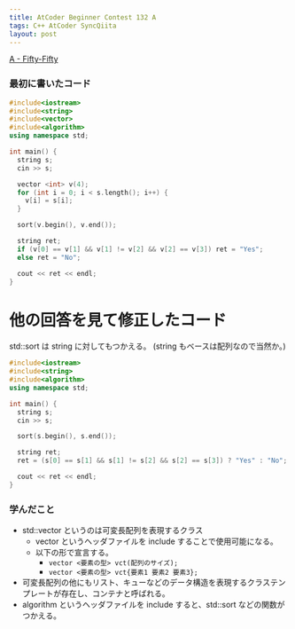 ```yaml
---
title: AtCoder Beginner Contest 132 A
tags: C++ AtCoder SyncQiita
layout: post
---
```


[A - Fifty-Fifty](https://atcoder.jp/contests/abc132/tasks/abc132_a)

### 最初に書いたコード

```cpp
#include<iostream>
#include<string>
#include<vector>
#include<algorithm>
using namespace std;

int main() {
  string s;
  cin >> s;

  vector <int> v(4);
  for (int i = 0; i < s.length(); i++) {
    v[i] = s[i];
  }

  sort(v.begin(), v.end());

  string ret;
  if (v[0] == v[1] && v[1] != v[2] && v[2] == v[3]) ret = "Yes";
  else ret = "No";

  cout << ret << endl;
}
```

# 他の回答を見て修正したコード

std::sort は string に対してもつかえる。 (string もベースは配列なので当然か。)

```cpp
#include<iostream>
#include<string>
#include<algorithm>
using namespace std;

int main() {
  string s;
  cin >> s;

  sort(s.begin(), s.end());

  string ret;
  ret = (s[0] == s[1] && s[1] != s[2] && s[2] == s[3]) ? "Yes" : "No";

  cout << ret << endl;
}
```

### 学んだこと

- std::vector というのは可変長配列を表現するクラス
  - vector というヘッダファイルを include することで使用可能になる。
  - 以下の形で宣言する。
    - `vector <要素の型> vct(配列のサイズ);`
    - `vector <要素の型> vct{要素1 要素2 要素3};`
- 可変長配列の他にもリスト、キューなどのデータ構造を表現するクラステンプレートが存在し、コンテナと呼ばれる。
- algorithm というヘッダファイルを include すると、std::sort などの関数がつかえる。
